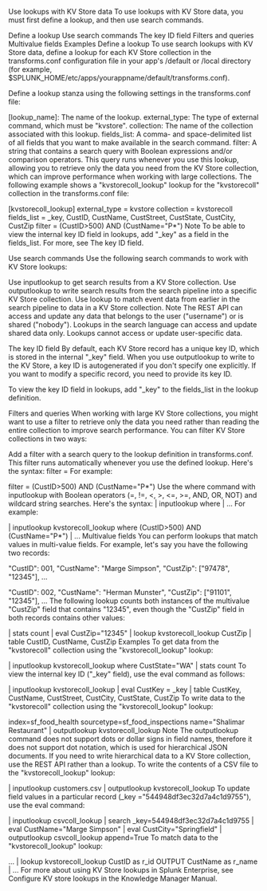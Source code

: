 Use lookups with KV Store data
To use lookups with KV Store data, you must first define a lookup, and then use search commands.

Define a lookup
Use search commands
The key ID field
Filters and queries
Multivalue fields
Examples
Define a lookup
To use search lookups with KV Store data, define a lookup for each KV Store collection in the transforms.conf configuration file in your app's /default or /local directory (for example, $SPLUNK_HOME/etc/apps/yourappname/default/transforms.conf).

Define a lookup stanza using the following settings in the transforms.conf file:

[lookup_name]: The name of the lookup.
external_type: The type of external command, which must be "kvstore".
collection: The name of the collection associated with this lookup.
fields_list: A comma- and space-delimited list of all fields that you want to make available in the search command.
filter: A string that contains a search query with Boolean expressions and/or comparison operators. This query runs whenever you use this lookup, allowing you to retrieve only the data you need from the KV Store collection, which can improve performance when working with large collections.
The following example shows a "kvstorecoll_lookup" lookup for the "kvstorecoll" collection in the transforms.conf file:

[kvstorecoll_lookup]
external_type = kvstore
collection = kvstorecoll
fields_list = _key, CustID, CustName, CustStreet, CustState, CustCity, CustZip
filter = (CustID>500) AND (CustName="P*")
Note  To be able to view the internal key ID field in lookups, add "_key" as a field in the fields_list. For more, see The key ID field.

Use search commands
Use the following search commands to work with KV Store lookups:

Use inputlookup to get search results from a KV Store collection.
Use outputlookup to write search results from the search pipeline into a specific KV Store collection.
Use lookup to match event data from earlier in the search pipeline to data in a KV Store collection.
Note  The REST API can access and update any data that belongs to the user ("username") or is shared ("nobody"). Lookups in the search language can access and update shared data only. Lookups cannot access or update user-specific data.

The key ID field
By default, each KV Store record has a unique key ID, which is stored in the internal "_key" field. When you use outputlookup to write to the KV Store, a key ID is autogenerated if you don't specify one explicitly. If you want to modify a specific record, you need to provide its key ID.

To view the key ID field in lookups, add "_key" to the fields_list in the lookup definition.

Filters and queries
When working with large KV Store collections, you might want to use a filter to retrieve only the data you need rather than reading the entire collection to improve search performance. You can filter KV Store collections in two ways:

Add a filter with a search query to the lookup definition in transforms.conf. This filter runs automatically whenever you use the defined lookup. Here's the syntax:
filter = <query>
For example:

filter = (CustID>500) AND (CustName="P*")
Use the where command with inputlookup with Boolean operators (=, !=, <, >, <=, >=, AND, OR, NOT) and wildcard string searches. Here's the syntax:
| inputlookup <lookup-name> where <eval-expression> | ...
For example:

| inputlookup kvstorecoll_lookup where (CustID>500) AND (CustName="P*") | ...
Multivalue fields
You can perform lookups that match values in multi-value fields. For example, let's say you have the following two records:

"CustID": 001, "CustName": "Marge Simpson", "CustZip": ["97478", "12345"], ...

"CustID": 002, "CustName": "Herman Munster", "CustZip": ["91101", "12345"], ...
The following lookup counts both instances of the multivalue "CustZip" field that contains "12345", even though the "CustZip" field in both records contains other values:

| stats count | eval CustZip="12345" | lookup kvstorecoll_lookup CustZip | table CustID, CustName, CustZip
Examples
To get data from the "kvstorecoll" collection using the "kvstorecoll_lookup" lookup:

| inputlookup kvstorecoll_lookup where CustState="WA" | stats count
To view the internal key ID ("_key" field), use the eval command as follows:

| inputlookup kvstorecoll_lookup | eval  CustKey = _key | table CustKey, CustName, CustStreet, CustCity, CustState, CustZip
To write data to the "kvstorecoll" collection using the "kvstorecoll_lookup" lookup:

index=sf_food_health sourcetype=sf_food_inspections name="Shalimar Restaurant" | outputlookup kvstorecoll_lookup
Note  The outputlookup command does not support dots or dollar signs in field names, therefore it does not support dot notation, which is used for hierarchical JSON documents. If you need to write hierarchical data to a KV Store collection, use the REST API rather than a lookup.
To write the contents of a CSV file to the "kvstorecoll_lookup" lookup:

| inputlookup customers.csv | outputlookup kvstorecoll_lookup
To update field values in a particular record (_key ="544948df3ec32d7a4c1d9755"), use the eval command:

| inputlookup csvcoll_lookup | search _key=544948df3ec32d7a4c1d9755 | eval CustName="Marge Simpson" | eval CustCity="Springfield" | outputlookup csvcoll_lookup append=True
To match data to the "kvstorecoll_lookup" lookup:

... | lookup kvstorecoll_lookup CustID as r_id OUTPUT CustName as r_name | ...
For more about using KV Store lookups in Splunk Enterprise, see Configure KV store lookups in the Knowledge Manager Manual.